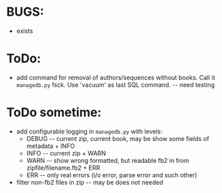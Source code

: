 # BUGS:

  * exists

# ToDo:

  * add command for removal of authors/sequences without books. Call it `managedb.py` fsck. Use 'vacuum' as last SQL command. -- need testing

# ToDo sometime:

  * add configurable logging in `managedb.py` with levels:
    - DEBUG -- current zip, current book, may be show some fields of metadata + INFO
    - INFO  -- current zip + WARN
    - WARN  -- show wrong formatted, but readable fb2 in from zipfile/filename.fb2 + ERR
    - ERR   -- only real errors (i/o error, parse error and such other)
  * filter non-fb2 files in zip -- may be does not needed
